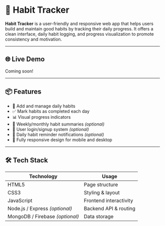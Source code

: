 # 🧠 Habit Tracker

**Habit Tracker** is a user-friendly and responsive web app that helps users build and maintain good habits by tracking their daily progress. It offers a clean interface, daily habit logging, and progress visualization to promote consistency and motivation.

---


## 🌐 Live Demo  
Coming soon! 

---

## 📦 Features

- 📅 Add and manage daily habits  
- ✅ Mark habits as completed each day  
- 📊 Visual progress indicators  
- 📆 Weekly/monthly habit summaries *(optional)*  
- 👤 User login/signup system *(optional)*  
- 🔔 Daily habit reminder notifications *(optional)*  
- 📱 Fully responsive design for mobile and desktop

---

## 🛠️ Tech Stack

| Technology           | Usage                      |
|----------------------|----------------------------|
| HTML5                | Page structure             |
| CSS3                 | Styling & layout           |
| JavaScript           | Frontend interactivity     |
| Node.js / Express *(optional)* | Backend API & routing     |
| MongoDB / Firebase *(optional)* | Data storage               |
